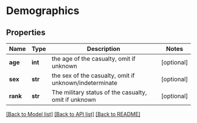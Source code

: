 # Demographics

## Properties
Name | Type | Description | Notes
------------ | ------------- | ------------- | -------------
**age** | **int** | the age of the casualty, omit if unknown | [optional] 
**sex** | **str** | the sex of the casualty, omit if unknown/indeterminate | [optional] 
**rank** | **str** | The military status of the casualty, omit if unknown | [optional] 

[[Back to Model list]](../README.md#documentation-for-models) [[Back to API list]](../README.md#documentation-for-api-endpoints) [[Back to README]](../README.md)

